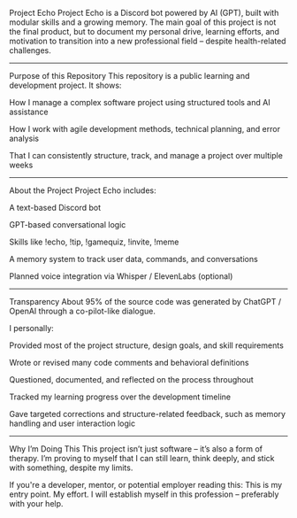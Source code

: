 Project Echo
Project Echo is a Discord bot powered by AI (GPT), built with modular skills and a growing memory.
The main goal of this project is not the final product, but to document my personal drive, learning efforts, and motivation to transition into a new professional field – despite health-related challenges.
__________________________________________________________________________________________________________________
Purpose of this Repository
This repository is a public learning and development project. It shows:

How I manage a complex software project using structured tools and AI assistance

How I work with agile development methods, technical planning, and error analysis

That I can consistently structure, track, and manage a project over multiple weeks
__________________________________________________________________________________________________________________
About the Project
Project Echo includes:

A text-based Discord bot

GPT-based conversational logic

Skills like !echo, !tip, !gamequiz, !invite, !meme

A memory system to track user data, commands, and conversations

Planned voice integration via Whisper / ElevenLabs (optional)
__________________________________________________________________________________________________________________
Transparency
About 95% of the source code was generated by ChatGPT / OpenAI through a co-pilot-like dialogue.

I personally:

Provided most of the project structure, design goals, and skill requirements

Wrote or revised many code comments and behavioral definitions

Questioned, documented, and reflected on the process throughout

Tracked my learning progress over the development timeline

Gave targeted corrections and structure-related feedback, such as memory handling and user interaction logic
__________________________________________________________________________________________________________________
Why I’m Doing This
This project isn’t just software – it’s also a form of therapy.
I’m proving to myself that I can still learn, think deeply, and stick with something, despite my limits.

If you're a developer, mentor, or potential employer reading this:
This is my entry point. My effort. I will establish myself in this profession – preferably with your help.



